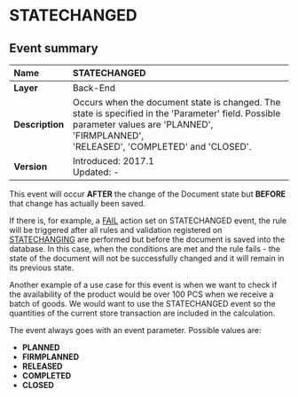 # STATECHANGED
 
 
## Event summary
|Name|STATECHANGED
|:-----|:-----
|**Layer**| Back-End
|**Description**| Occurs when the document state is changed. The <br> state is specified in the 'Parameter' field. Possible <br>parameter values are 'PLANNED', 'FIRMPLANNED', <br> 'RELEASED', 'COMPLETED' and 'CLOSED'.
|**Version**| Introduced: 2017.1 <br> Updated: -
 
This event will occur **AFTER** the change of the Document state but **BEFORE** that change has actually been saved. 

If there is, for example, a [FAIL](https://docs.erp.net/tech/advanced/user-business-rules/action-types/fail.html) action set on STATECHANGED event, the rule will be triggered after all rules and validation registered on [STATECHANGING](https://docs.erp.net/tech/advanced/user-business-rules/events/statechanging.html) are performed but before the document is saved into the database.  In this case, when the conditions are met and the rule fails - the state of the document will not be successfully changed and it will remain in its previous state.

Another example of a use case for this event is when we want to check if the availability of the product would be over 100 PCS when we receive a batch of goods. We would want to use the STATECHANGED event so the quantities of the current store transaction are included in the calculation.

The event always goes with an event parameter. Possible values are:

- **PLANNED**
- **FIRMPLANNED**
- **RELEASED**
- **COMPLETED**
- **CLOSED**
